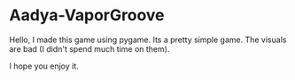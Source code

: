 # Aadya-VaporGroove
Hello, I made this game using pygame. 
Its a pretty simple game. The visuals are bad (I didn't spend much time on them).

I hope you enjoy it. 
